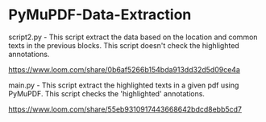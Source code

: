 # PyMuPDF-Data-Extraction

script2.py - This script extract the data based on the location and common texts in the previous blocks. This script doesn't check the highlighted annotations.

https://www.loom.com/share/0b6af5266b154bda913dd32d5d09ce4a

main.py - This script extract the highlighted texts in a given pdf using PyMuPDF. This script checks the 'highlighted' annotations.

https://www.loom.com/share/55eb9310917443668642bdcd8ebb5cd7


